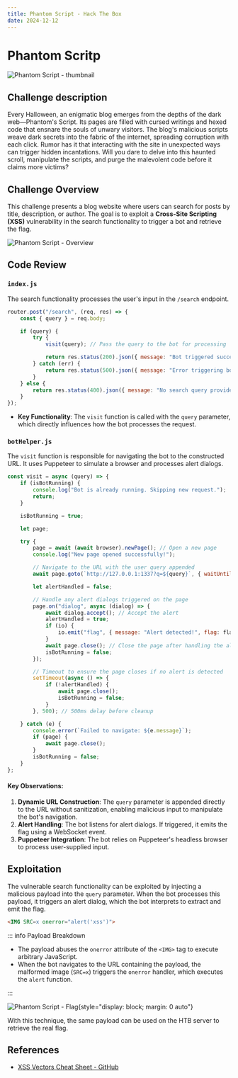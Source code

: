 ```yaml
---
title: Phantom Script - Hack The Box
date: 2024-12-12
---
```


<script setup>
    import ChallengeCard from "../../../../../.vitepress/components/ChallengeCard.vue";
</script>

# Phantom Scritp

![Phantom Script - thumbnail](/ctf/hack-the-box/challenges/web/phantom-script/thumbnail.png)

## Challenge description

Every Halloween, an enigmatic blog emerges from the depths of the dark web—Phantom's Script. Its pages are filled with
cursed writings and hexed code that ensnare the souls of unwary visitors. The blog's malicious scripts weave dark
secrets into the fabric of the internet, spreading corruption with each click. Rumor has it that interacting with the
site in unexpected ways can trigger hidden incantations. Will you dare to delve into this haunted scroll, manipulate the
scripts, and purge the malevolent code before it claims more victims?

## Challenge Overview

This challenge presents a blog website where users can search for posts by title, description, or author. The goal is to
exploit a **Cross-Site Scripting (XSS)** vulnerability in the search functionality to trigger a bot and retrieve the
flag.

![Phantom Script - Overview](/ctf/hack-the-box/challenges/web/phantom-script/overview.png)

## Code Review

### `index.js`

The search functionality processes the user's input in the `/search` endpoint.

```javascript
router.post("/search", (req, res) => {
    const { query } = req.body;

    if (query) {
        try {
            visit(query); // Pass the query to the bot for processing

            return res.status(200).json({ message: "Bot triggered successfully." });
        } catch (err) {
            return res.status(500).json({ message: "Error triggering bot.", error: err.message });
        }
    } else {
        return res.status(400).json({ message: "No search query provided." });
    }
});
```

- **Key Functionality**: The `visit` function is called with the `query` parameter, which directly influences how the
  bot processes the request.

### `botHelper.js`

The `visit` function is responsible for navigating the bot to the constructed URL. It uses Puppeteer to simulate a
browser and processes alert dialogs.

```javascript
const visit = async (query) => {
    if (isBotRunning) {
        console.log("Bot is already running. Skipping new request.");
        return;
    }

    isBotRunning = true;

    let page;

    try {
        page = await (await browser).newPage(); // Open a new page
        console.log("New page opened successfully!");

        // Navigate to the URL with the user query appended
        await page.goto(`http://127.0.0.1:1337?q=${query}`, { waitUntil: "domcontentloaded" });

        let alertHandled = false;

        // Handle any alert dialogs triggered on the page
        page.on("dialog", async (dialog) => {
            await dialog.accept(); // Accept the alert
            alertHandled = true;
            if (io) {
                io.emit("flag", { message: "Alert detected!", flag: flag.trim() }); // Emit the flag
            }
            await page.close(); // Close the page after handling the alert
            isBotRunning = false;
        });

        // Timeout to ensure the page closes if no alert is detected
        setTimeout(async () => {
            if (!alertHandled) {
                await page.close();
                isBotRunning = false;
            }
        }, 500); // 500ms delay before cleanup

    } catch (e) {
        console.error(`Failed to navigate: ${e.message}`);
        if (page) {
            await page.close();
        }
        isBotRunning = false;
    }
};
```

#### Key Observations:

1. **Dynamic URL Construction**: The `query` parameter is appended directly to the URL without sanitization, enabling
   malicious input to manipulate the bot's navigation.
2. **Alert Handling**: The bot listens for alert dialogs. If triggered, it emits the flag using a WebSocket event.
3. **Puppeteer Integration**: The bot relies on Puppeteer's headless browser to process user-supplied input.

## Exploitation

The vulnerable search functionality can be exploited by injecting a malicious payload into the `query` parameter. When
the bot processes this payload, it triggers an alert dialog, which the bot interprets to extract and emit the flag.

```html
<IMG SRC=x onerror="alert('xss')">
```

::: info Payload Breakdown

- The payload abuses the `onerror` attribute of the `<IMG>` tag to execute arbitrary JavaScript.
- When the bot navigates to the URL containing the payload, the malformed image (`SRC=x`) triggers the `onerror`
  handler, which executes the `alert` function.

:::

![Phantom Script - Flag](/ctf/hack-the-box/challenges/web/phantom-script/flag.png){style="display: block; margin: 0 auto"}

With this technique, the same payload can be used on the HTB server to retrieve the real flag.

<ChallengeCard
    challengeType="web"
    challengeName="Phantom Script"
    htbCardLink="https://www.hackthebox.com/achievement/challenge/585215/810"
/>

## References

- [XSS Vectors Cheat Sheet - GitHub](https://gist.github.com/kurobeats/9a613c9ab68914312cbb415134795b45)